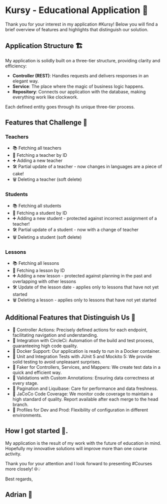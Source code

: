 # Kursy - Educational Application 🚀

Thank you for your interest in my application #Kursy! Below you will find a brief overview of features and highlights that distinguish our solution.

## Application Structure 🏗️

My application is solidly built on a three-tier structure, providing clarity and efficiency:

- **Controller (REST)**: Handles requests and delivers responses in an elegant way.
- **Service**: The place where the magic of business logic happens.
- **Repository**: Connects our application with the database, making everything work like clockwork.

Each defined entity goes through its unique three-tier process.

## Features that Challenge 🚀

### Teachers

- 📚 Fetching all teachers
- 🔄 Fetching a teacher by ID
- ➕ Adding a new teacher
- 🛠️ Partial update of a teacher - now changes in languages are a piece of cake!
- 🗑️ Deleting a teacher (soft delete)

### Students

- 📚 Fetching all students
- 🔄 Fetching a student by ID
- ➕ Adding a new student - protected against incorrect assignment of a teacher!
- 🛠️ Partial update of a student - now with a change of teacher
- 🗑️ Deleting a student (soft delete)

### Lessons

- 📚 Fetching all lessons
- 🔄 Fetching a lesson by ID
- ➕ Adding a new lesson - protected against planning in the past and overlapping with other lessons
- 🛠️ Update of the lesson date - applies only to lessons that have not yet started
- 🗑️ Deleting a lesson - applies only to lessons that have not yet started

## Additional Features that Distinguish Us 🌟

- 🔄 Controller Actions: Precisely defined actions for each endpoint, facilitating navigation and understanding.
- 🔄 Integration with CircleCi: Automation of the build and test process, guaranteeing high code quality.
- 🔄 Docker Support: Our application is ready to run in a Docker container.
- 🔄 Unit and Integration Tests with JUnit 5 and Mockito 5: We provide solid testing to avoid unpleasant surprises.
- 🔄 Faker for Controllers, Services, and Mappers: We create test data in a quick and efficient way.
- 🔄 Validations with Custom Annotations: Ensuring data correctness at every stage.
- 🔄 Pagination and Liquibase: Care for performance and data freshness.
- 🔄 JaCoCo Code Coverage: We monitor code coverage to maintain a high standard of quality. Report available after each merge to the head branch.
- 🔄 Profiles for Dev and Prod: Flexibility of configuration in different environments.

## How I got started 🚀.

My application is the result of my work with the future of education in mind. Hopefully my innovative solutions will improve more than one course activity.

Thank you for your attention and I look forward to presenting #Courses more closely! 🌐💡

Best regards,
## Adrian 👋

